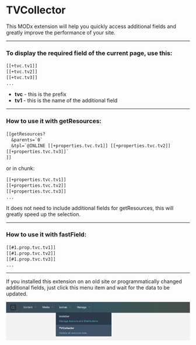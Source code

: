 # TVCollector

This MODx extension will help you quickly access additional fields and greatly improve the performance of your site.

---


### To display the required field of the current page, use this:
```
[[+tvc.tv1]]
[[+tvc.tv2]]
[[+tvc.tv3]]
...
```

- **tvc** - this is the prefix
- **tv1** - this is the name of the additional field


---


### How to use it with getResources:
```
[[getResources?
  &parents=`0`
  &tpl=`@INLINE [[+properties.tvc.tv1]] [[+properties.tvc.tv2]] [[+properties.tvc.tv3]]`
]]
```

or in chunk:
```
[[+properties.tvc.tv1]]
[[+properties.tvc.tv2]]
[[+properties.tvc.tv3]]
...
```
It does not need to include additional fields for getResources, this will greatly speed up the selection.


---


### How to use it with fastField:
```
[[#1.prop.tvc.tv1]]
[[#1.prop.tvc.tv2]]
[[#1.prop.tvc.tv3]]
...
```


---


If you installed this extension on an old site or programmatically changed additional fields, just click this menu item and wait for the data to be updated.

![screenshot](screenshots/img-1.png)
